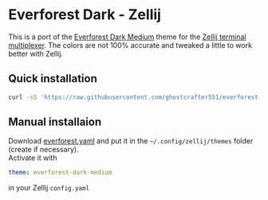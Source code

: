 # Everforest Dark - Zellij
This is a port of the [Everforest Dark Medium](https://github.com/sainnhe/everforest) theme for the [Zellij terminal multiplexer](https://github.com/zellij-org/zellij). 
The colors are not 100% accurate and tweaked a little to work better with Zellij.

## Quick installation  
```bash
curl -sS 'https://raw.githubusercontent.com/ghostcrafter551/everforest-dark-zellij/main/install.sh' | bash
```
## Manual installaion
Download [everforest.yaml](https://raw.githubusercontent.com/ghostcrafter551/everforest-dark-zellij/main/everforest.yaml) and put it in the `~/.config/zellij/themes` folder (create if necessary).  
Activate it with 
```yaml
theme: everforest-dark-medium
```
in your Zellij `config.yaml`
